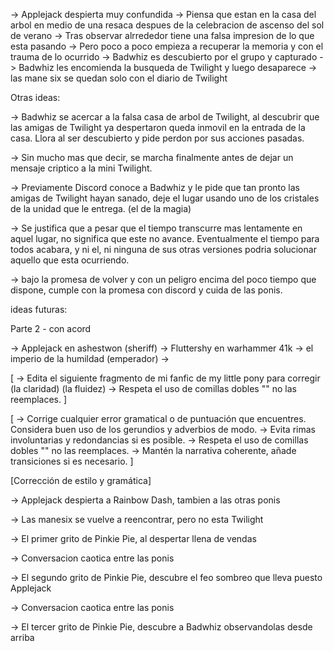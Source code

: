 ->  Applejack despierta muy confundida
->  Piensa que estan en la casa del arbol en medio de una resaca despues de la celebracion de ascenso del sol de verano
->  Tras observar alrrededor tiene una falsa impresion de lo que esta pasando
->  Pero poco a poco empieza a recuperar la memoria y con el trauma de lo ocurrido
->  Badwhiz es descubierto por el grupo y capturado
->  Badwhiz les encomienda la busqueda de Twilight y luego desaparece
->  las mane six se quedan solo con el diario de Twilight

Otras ideas:

-> Badwhiz se acercar a la falsa casa de arbol de Twilight, al descubrir que las amigas de Twilight ya despertaron queda inmovil en la entrada de la casa. Llora al ser descubierto y pide perdon por sus acciones pasadas.

-> Sin mucho mas que decir, se marcha finalmente antes de dejar un mensaje criptico a la mini Twilight.

-> Previamente Discord conoce a Badwhiz y le pide que tan pronto las amigas de Twilight hayan sanado, deje el lugar usando uno de los cristales de la unidad que le entrega. (el de la magia)

-> Se justifica que a pesar que el tiempo transcurre mas lentamente en aquel lugar, no significa que este no avance. Eventualmente el tiempo para todos acabara, y ni el, ni ninguna de sus otras versiones podria solucionar aquello que esta ocurriendo.

-> bajo la promesa de volver y con un peligro encima del poco tiempo que dispone, cumple con la promesa con discord y cuida de las ponis.

ideas futuras:

Parte 2 - con acord

->  Applejack en ashestwon (sheriff)
->  Fluttershy en warhammer 41k -> el imperio de la humildad (emperador)
->  

[
    -> Edita el siguiente fragmento de mi fanfic de my little pony para corregir (la claridad) (la fluidez)
    -> Respeta el uso de comillas dobles "" no las reemplaces.
]

[
    -> Corrige cualquier error gramatical o de puntuación que encuentres. Considera buen uso de los gerundios y adverbios de modo. 
    -> Evita rimas involuntarias y redondancias si es posible.
    -> Respeta el uso de comillas dobles "" no las reemplaces.
    -> Mantén la narrativa coherente, añade transiciones si es necesario.
]

[Corrección de estilo y gramática]

-> Applejack despierta a Rainbow Dash, tambien a las otras ponis

-> Las manesix se vuelve a reencontrar, pero no esta Twilight

-> El primer grito de Pinkie Pie, al despertar llena de vendas

-> Conversacion caotica entre las ponis

-> El segundo grito de Pinkie Pie, descubre el feo sombreo que lleva puesto Applejack

-> Conversacion caotica entre las ponis

-> El tercer grito de Pinkie Pie, descubre a Badwhiz observandolas desde arriba